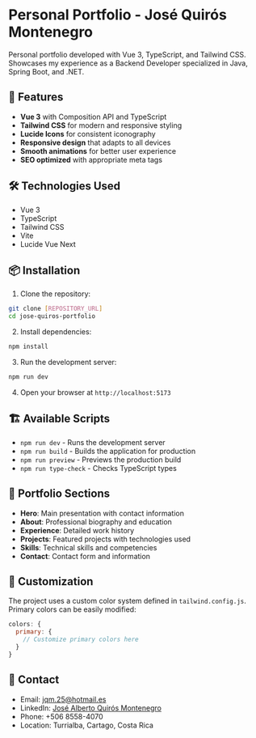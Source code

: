 # Personal Portfolio - José Quirós Montenegro

Personal portfolio developed with Vue 3, TypeScript, and Tailwind CSS. Showcases my experience as a Backend Developer specialized in Java, Spring Boot, and .NET.

## 🚀 Features

- **Vue 3** with Composition API and TypeScript
- **Tailwind CSS** for modern and responsive styling
- **Lucide Icons** for consistent iconography
- **Responsive design** that adapts to all devices
- **Smooth animations** for better user experience
- **SEO optimized** with appropriate meta tags

## 🛠️ Technologies Used

- Vue 3
- TypeScript
- Tailwind CSS
- Vite
- Lucide Vue Next

## 📦 Installation

1. Clone the repository:
```bash
git clone [REPOSITORY_URL]
cd jose-quiros-portfolio
```

2. Install dependencies:
```bash
npm install
```

3. Run the development server:
```bash
npm run dev
```

4. Open your browser at `http://localhost:5173`

## 🏗️ Available Scripts

- `npm run dev` - Runs the development server
- `npm run build` - Builds the application for production
- `npm run preview` - Previews the production build
- `npm run type-check` - Checks TypeScript types

## 📱 Portfolio Sections

- **Hero**: Main presentation with contact information
- **About**: Professional biography and education
- **Experience**: Detailed work history
- **Projects**: Featured projects with technologies used
- **Skills**: Technical skills and competencies
- **Contact**: Contact form and information

## 🎨 Customization

The project uses a custom color system defined in `tailwind.config.js`. Primary colors can be easily modified:

```javascript
colors: {
  primary: {
    // Customize primary colors here
  }
}
```

## 📧 Contact

- Email: jqm.25@hotmail.es
- LinkedIn: [José Alberto Quirós Montenegro](https://www.linkedin.com/in/josé-alberto-quirós-montenegro)
- Phone: +506 8558-4070
- Location: Turrialba, Cartago, Costa Rica
